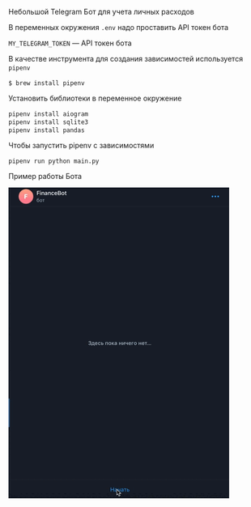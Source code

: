 Небольшой Telegram Бот для учета личных расходов

В переменных окружения `.env` надо проставить API токен бота

`MY_TELEGRAM_TOKEN` — API токен бота

В качестве инструмента для создания зависимостей используется `pipenv`

```
$ brew install pipenv
```

Установить библиотеки в переменное окружение

```
pipenv install aiogram
pipenv install sqlite3
pipenv install pandas
```

Чтобы запустить pipenv с зависимостями

```
pipenv run python main.py
```

Пример работы Бота

![hippo](https://github.com/objoracoda/finance-bot/blob/main/readme/finbot.gif)
